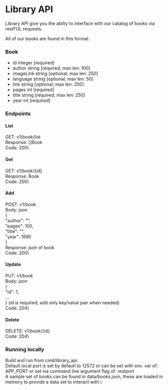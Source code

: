 # Library API

Library API give you the abilty to interface with our catalog of books via restFUL requests.

All of our books are found in this format:

### Book
- id integer [required]
- author string [required; max len: 100]
- imageLink string [optional; max len: 250]
- language string [optional; max len: 50]
- link string [optional; max len: 250]
- pages int [required]
- title string [required; max len: 250]
- year int [required]

### Endpoints

#### List
GET: v1/book/list\
Response: []Book\
Code: 200\

#### Get
GET: v1/book/{id}\
Response: Book\
Code: 200\

#### Add
POST: v1/book\
Body: json\
{\
    "author": "",\
    "pages": 100,\
    "title": "",\
    "year": 1990\
}\
Response: json of book\
Code: 200\

#### Update
PUT: v1/book\
Body: json\
{\
    "id": 1,\
    ...\
} (id is required; add only key/value pair when needed)\
Code: 204\

#### Delete
DELETE: v1/book/{id}\
Code: 204\

### Running locally

Build and run from cmd/library_api.\
Default local port is set by default to 12572 or can be set with env. var of: APP_PORT or set via command line argument flag of: restport\
A sample set of books can be found in data/books.json, these are loaded in memory to provide a data set to interact with.\